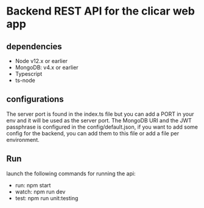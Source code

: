 # Backend REST API for the clicar web app

## dependencies

- Node v12.x or earlier
- MongoDB: v4.x or earlier
- Typescript
- ts-node

## configurations

The server port is found in the index.ts file but you can add a PORT in your env and it will be used as the server port.
The MongoDB URI and the JWT passphrase is configured in the config/default.json, if you want to add some config for the backend, you can add them to this file or add a file per environment.

## Run

launch the following commands for running the api:

- run: npm start
- watch: npm run dev
- test: npm run unit:testing
 